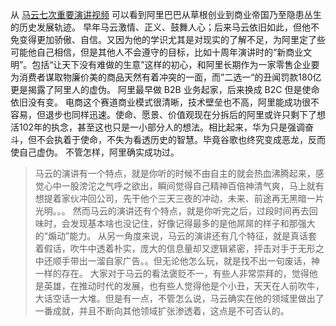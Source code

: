 从 [马云七次重要演讲视频]( https://mp.weixin.qq.com/s/q3sOkUz8ifMLPBe6mSzHbw) 可以看到阿里巴巴从草根创业到商业帝国乃至隐患丛生的历史发展轨迹。
早年马云激情、正义、鼓舞人心；后来马云依旧如此，但他不免变得更加骄傲、自信。又因为他的学识尤其是对现实的了解不足，为阿里定了些可能他自己相信，但是其他人不会遵守的目标，比如十周年演讲时的“新商业文明”。包括“让天下没有难做的生意”这样的初心，和阿里长期作为一家零售企业要为消费者谋取物廉价美的商品天然有着冲突的一面，而”二选一“的丑闻罚款180亿更是揭露了阿里人的虚伪。
阿里最早做 B2B 业务起家，后来换成 B2C 但是使命依旧没有变。
电商这个赛道商业模式很清晰，技术壁垒也不高，阿里能成功很不容易，但退步也同样迅速。使命、愿景、价值观现在分拆后的阿里或许只剩下了想活102年的执念，甚至这也只是一小部分人的想法。相比起来，华为只是强调奋斗，但不会执着于使命，不失为看透历史的智慧。毕竟谷歌也终究变成恶龙，反而使自己虚伪。
不管怎样，阿里确实成功过。


>马云的演讲有一个特点，就是你听的时候不由自主的就会热血沸腾起来，感觉心中一股滂沱之气呼之欲出，瞬间觉得自己精神百倍神清气爽，马上就有想提着家伙冲回公司，先干他个三天三夜的冲动，未来、前途再无黑暗一片光明。。。
然而马云的演讲还有个特点，就是你听完之后，过段时间再去回味时，会发现基本啥也没记住，好像记得最多的是他屌屌的样子和那强大的“煽动”能力。
从另一角度来说，马云的演讲还有几个特征，就是真话套着假话，吹牛中透着朴实，庞大的信息量却又逻辑紧密，抨击对手于无形之中还顺手带出一溜自家广告。。但无论他怎么玩，就是找不出一句废话，神一样的存在。
大家对于马云的看法褒贬不一，有些人非常崇拜的，觉得他是英雄，在推动时代的发展，也有些人觉得他是个小丑，天天在人前吹牛，大话空话一大堆。但是有一点，不管怎么说，马云确实在他的领域里做出了一番成就，并且不断向其他领域扩张渗透着，这点是不可否认的。
